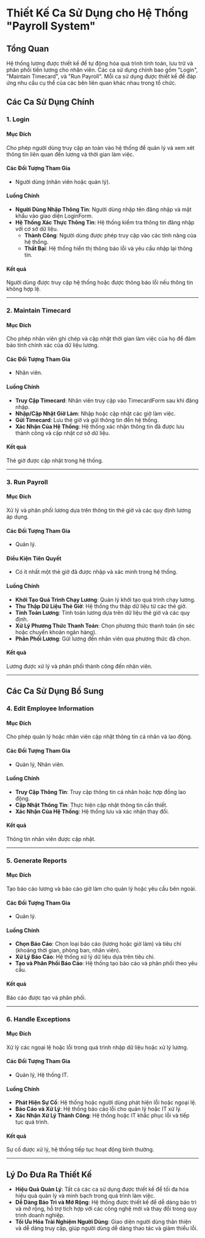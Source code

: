 # Thiết Kế Ca Sử Dụng cho Hệ Thống "Payroll System"

## Tổng Quan
Hệ thống lương được thiết kế để tự động hóa quá trình tính toán, lưu trữ và phân phối tiền lương cho nhân viên. Các ca sử dụng chính bao gồm "Login", "Maintain Timecard", và "Run Payroll". Mỗi ca sử dụng được thiết kế để đáp ứng nhu cầu cụ thể của các bên liên quan khác nhau trong tổ chức.

## Các Ca Sử Dụng Chính

### 1. Login
#### Mục Đích
Cho phép người dùng truy cập an toàn vào hệ thống để quản lý và xem xét thông tin liên quan đến lương và thời gian làm việc.

#### Các Đối Tượng Tham Gia
- Người dùng (nhân viên hoặc quản lý).

#### Luồng Chính
- **Người Dùng Nhập Thông Tin**: Người dùng nhập tên đăng nhập và mật khẩu vào giao diện LoginForm.
- **Hệ Thống Xác Thực Thông Tin**: Hệ thống kiểm tra thông tin đăng nhập với cơ sở dữ liệu.
  - **Thành Công**: Người dùng được phép truy cập vào các tính năng của hệ thống.
  - **Thất Bại**: Hệ thống hiển thị thông báo lỗi và yêu cầu nhập lại thông tin.

#### Kết quả
Người dùng được truy cập hệ thống hoặc được thông báo lỗi nếu thông tin không hợp lệ.

---

### 2. Maintain Timecard
#### Mục Đích
Cho phép nhân viên ghi chép và cập nhật thời gian làm việc của họ để đảm bảo tính chính xác của dữ liệu lương.

#### Các Đối Tượng Tham Gia
- Nhân viên.

#### Luồng Chính
- **Truy Cập Timecard**: Nhân viên truy cập vào TimecardForm sau khi đăng nhập.
- **Nhập/Cập Nhật Giờ Làm**: Nhập hoặc cập nhật các giờ làm việc.
- **Gửi Timecard**: Lưu thẻ giờ và gửi thông tin đến hệ thống.
- **Xác Nhận Của Hệ Thống**: Hệ thống xác nhận thông tin đã được lưu thành công và cập nhật cơ sở dữ liệu.

#### Kết quả
Thẻ giờ được cập nhật trong hệ thống.

---

### 3. Run Payroll
#### Mục Đích
Xử lý và phân phối lương dựa trên thông tin thẻ giờ và các quy định lương áp dụng.

#### Các Đối Tượng Tham Gia
- Quản lý.

#### Điều Kiện Tiên Quyết
- Có ít nhất một thẻ giờ đã được nhập và xác minh trong hệ thống.

#### Luồng Chính
- **Khởi Tạo Quá Trình Chạy Lương**: Quản lý khởi tạo quá trình chạy lương.
- **Thu Thập Dữ Liệu Thẻ Giờ**: Hệ thống thu thập dữ liệu từ các thẻ giờ.
- **Tính Toán Lương**: Tính toán lương dựa trên dữ liệu thẻ giờ và các quy định.
- **Xử Lý Phương Thức Thanh Toán**: Chọn phương thức thanh toán (in séc hoặc chuyển khoản ngân hàng).
- **Phân Phối Lương**: Gửi lương đến nhân viên qua phương thức đã chọn.

#### Kết quả
Lương được xử lý và phân phối thành công đến nhân viên.

---

## Các Ca Sử Dụng Bổ Sung

### 4. Edit Employee Information
#### Mục Đích
Cho phép quản lý hoặc nhân viên cập nhật thông tin cá nhân và lao động.

#### Các Đối Tượng Tham Gia
- Quản lý, Nhân viên.

#### Luồng Chính
- **Truy Cập Thông Tin**: Truy cập thông tin cá nhân hoặc hợp đồng lao động.
- **Cập Nhật Thông Tin**: Thực hiện cập nhật thông tin cần thiết.
- **Xác Nhận Của Hệ Thống**: Hệ thống lưu và xác nhận thay đổi.

#### Kết quả
Thông tin nhân viên được cập nhật.

---

### 5. Generate Reports
#### Mục Đích
Tạo báo cáo lương và báo cáo giờ làm cho quản lý hoặc yêu cầu bên ngoài.

#### Các Đối Tượng Tham Gia
- Quản lý.

#### Luồng Chính
- **Chọn Báo Cáo**: Chọn loại báo cáo (lương hoặc giờ làm) và tiêu chí (khoảng thời gian, phòng ban, nhân viên).
- **Xử Lý Báo Cáo**: Hệ thống xử lý dữ liệu dựa trên tiêu chí.
- **Tạo và Phân Phối Báo Cáo**: Hệ thống tạo báo cáo và phân phối theo yêu cầu.

#### Kết quả
Báo cáo được tạo và phân phối.

---

### 6. Handle Exceptions
#### Mục Đích
Xử lý các ngoại lệ hoặc lỗi trong quá trình nhập dữ liệu hoặc xử lý lương.

#### Các Đối Tượng Tham Gia
- Quản lý, Hệ thống IT.

#### Luồng Chính
- **Phát Hiện Sự Cố**: Hệ thống hoặc người dùng phát hiện lỗi hoặc ngoại lệ.
- **Báo Cáo và Xử Lý**: Hệ thống báo cáo lỗi cho quản lý hoặc IT xử lý.
- **Xác Nhận Xử Lý Thành Công**: Hệ thống hoặc IT khắc phục lỗi và tiếp tục quá trình.

#### Kết quả
Sự cố được xử lý, hệ thống tiếp tục hoạt động bình thường.

---

## Lý Do Đưa Ra Thiết Kế

- **Hiệu Quả Quản Lý**: Tất cả các ca sử dụng được thiết kế để tối đa hóa hiệu quả quản lý và minh bạch trong quá trình làm việc.
- **Dễ Dàng Bảo Trì và Mở Rộng**: Hệ thống được thiết kế để dễ dàng bảo trì và mở rộng, hỗ trợ tích hợp với các công nghệ mới và thay đổi trong quy trình doanh nghiệp.
- **Tối Ưu Hóa Trải Nghiệm Người Dùng**: Giao diện người dùng thân thiện và dễ dàng truy cập, giúp người dùng dễ dàng thao tác và giảm thiểu lỗi.
